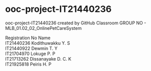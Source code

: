 # ooc-project-IT21440236
ooc-project-IT21440236 created by GitHub Classroom
GROUP NO - MLB_01.02_02_OnlinePetCareSystem

Registration No	        Name 	                  
IT21440236	            Kodithuwakku Y. S	         
IT21440922	            Dewmin T. Y	              
IT21704970	            Lokuge P. P	              
IT21713262	            Dissanayake D. C. K	       
IT21925818	            Peiris H. P	               
